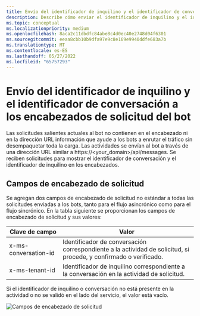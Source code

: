 ```yaml
---
title: Envío del identificador de inquilino y el identificador de conversación a los encabezados de solicitud del bot
description: Describe cómo enviar el identificador de inquilino y el identificador de conversación a los encabezados de solicitud del bot.
ms.topic: conceptual
ms.localizationpriority: medium
ms.openlocfilehash: 8aca2c11dbdfc84abe8c4d0ec40e2748d04f6301
ms.sourcegitcommit: eeaa8cbb10b9dfa97e9c8e169e9940ddfe683a7b
ms.translationtype: MT
ms.contentlocale: es-ES
ms.lasthandoff: 05/27/2022
ms.locfileid: "65757293"
---
```

# <a name="send-tenant-id-and-conversation-id-to-the-request-headers-of-the-bot"></a>Envío del identificador de inquilino y el identificador de conversación a los encabezados de solicitud del bot

Las solicitudes salientes actuales al bot no contienen en el encabezado ni en la dirección URL información que ayude a los bots a enrutar el tráfico sin desempaquetar toda la carga. Las actividades se envían al bot a través de una dirección URL similar a https://<your_domain>/api/messages. Se reciben solicitudes para mostrar el identificador de conversación y el identificador de inquilino en los encabezados.

## <a name="request-header-fields"></a>Campos de encabezado de solicitud

Se agregan dos campos de encabezado de solicitud no estándar a todas las solicitudes enviadas a los bots, tanto para el flujo asincrónico como para el flujo sincrónico. En la tabla siguiente se proporcionan los campos de encabezado de solicitud y sus valores:

| Clave de campo | Valor |
|----------------|-----------------|
| x-ms-conversation-id | Identificador de conversación correspondiente a la actividad de solicitud, si procede, y confirmado o verificado. |
| x-ms-tenant-id | Identificador de inquilino correspondiente a la conversación en la actividad de solicitud. |

Si el identificador de inquilino o conversación no está presente en la actividad o no se validó en el lado del servicio, el valor está vacío.

![Campos de encabezado de solicitud](~/assets/images/bots/requestheaderfields.png)
